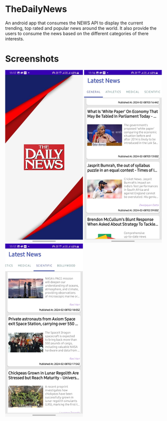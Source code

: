 ﻿# TheDailyNews
An android app that consumes the NEWS API to display the current trending, top rated and popular news around the world. It also provide the users to consume the news based on the different categories of there interests. 

# Screenshots
<img src="media_daily_news/splash_screen.jpg" width="250" /> <img src="media_daily_news/news_general_category.jpg" width="250" /> <img src="media_daily_news/news_science_category.jpg" width="250" />
